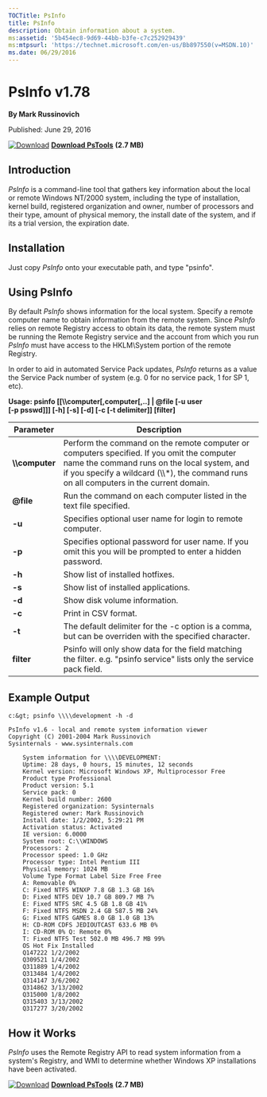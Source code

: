 ```yaml
--- 
TOCTitle: PsInfo
title: PsInfo
description: Obtain information about a system.
ms:assetid: '5b454ec8-9d69-44bb-b3fe-c7c252929439'
ms:mtpsurl: 'https://technet.microsoft.com/en-us/Bb897550(v=MSDN.10)'
ms.date: 06/29/2016
---
```


PsInfo v1.78
============

**By Mark Russinovich**

Published: June 29, 2016

[![Download](/media/landing/sysinternals/download_sm.png)](https://download.sysinternals.com/files/PSTools.zip) [**Download PsTools**](https://download.sysinternals.com/files/PSTools.zip) **(2.7 MB)**


## Introduction

*PsInfo* is a command-line tool that gathers key information about the
local or remote Windows NT/2000 system, including the type of
installation, kernel build, registered organization and owner, number of
processors and their type, amount of physical memory, the install date
of the system, and if its a trial version, the expiration date.  

## Installation

Just copy *PsInfo* onto your executable path, and type "psinfo".  

## Using PsInfo

By default *PsInfo* shows information for the local system. Specify a
remote computer name to obtain information from the remote system. Since
*PsInfo* relies on remote Registry access to obtain its data, the remote
system must be running the Remote Registry service and the account from
which you run *PsInfo* must have access to the HKLM\\System portion of
the remote Registry.

In order to aid in automated Service Pack updates, *PsInfo* returns as a
value the Service Pack number of system (e.g. 0 for no service pack, 1
for SP 1, etc).

**Usage: psinfo \[\[\\\\computer\[,computer\[,..\] | @file \[-u user  
\[-p psswd\]\]\] \[-h\] \[-s\] \[-d\] \[-c \[-t delimiter\]\]
\[filter\]**


|       Parameter        |                                                                                                               Description                                                                                                               |
|------------------------|-----------------------------------------------------------------------------------------------------------------------------------------------------------------------------------------------------------------------------------------|
|    **\\\\computer**    | Perform the command on the remote computer or computers specified. If you omit the computer name the command runs on the local system, and if you specify a wildcard (\\\\\*), the command runs on all computers in the current domain. |
| <strong>@file</strong> |                                                                                   Run the command on each computer listed in the text file specified.                                                                                   |
|         **-u**         |                                                                                       Specifies optional user name for login to remote computer.                                                                                        |
|         **-p**         |                                                              Specifies optional password for user name. If you omit this you will be prompted to enter a hidden password.                                                               |
|         **-h**         |                                                                                                    Show list of installed hotfixes.                                                                                                     |
|         **-s**         |                                                                                                  Show list of installed applications.                                                                                                   |
|         **-d**         |                                                                                                      Show disk volume information.                                                                                                      |
|         **-c**         |                                                                                                          Print in CSV format.                                                                                                           |
|         **-t**         |                                                                 The default delimiter for the -c option is a comma, but can be overriden with the specified character.                                                                  |
|       **filter**       |                                                         Psinfo will only show data for the field matching the filter. e.g. "psinfo service" lists only the service pack field.                                                          |

## Example Output

```Shell
c:&gt; psinfo \\\\development -h -d  

PsInfo v1.6 - local and remote system information viewer  
Copyright (C) 2001-2004 Mark Russinovich  
Sysinternals - www.sysinternals.com  

    System information for \\\\DEVELOPMENT:  
    Uptime: 28 days, 0 hours, 15 minutes, 12 seconds  
    Kernel version: Microsoft Windows XP, Multiprocessor Free  
    Product type Professional  
    Product version: 5.1  
    Service pack: 0  
    Kernel build number: 2600  
    Registered organization: Sysinternals  
    Registered owner: Mark Russinovich  
    Install date: 1/2/2002, 5:29:21 PM  
    Activation status: Activated  
    IE version: 6.0000  
    System root: C:\\WINDOWS  
    Processors: 2  
    Processor speed: 1.0 GHz  
    Processor type: Intel Pentium III  
    Physical memory: 1024 MB  
    Volume Type Format Label Size Free Free  
    A: Removable 0%  
    C: Fixed NTFS WINXP 7.8 GB 1.3 GB 16%  
    D: Fixed NTFS DEV 10.7 GB 809.7 MB 7%  
    E: Fixed NTFS SRC 4.5 GB 1.8 GB 41%  
    F: Fixed NTFS MSDN 2.4 GB 587.5 MB 24%  
    G: Fixed NTFS GAMES 8.0 GB 1.0 GB 13%  
    H: CD-ROM CDFS JEDIOUTCAST 633.6 MB 0%  
    I: CD-ROM 0% Q: Remote 0%  
    T: Fixed NTFS Test 502.0 MB 496.7 MB 99%  
    OS Hot Fix Installed  
    Q147222 1/2/2002  
    Q309521 1/4/2002  
    Q311889 1/4/2002  
    Q313484 1/4/2002  
    Q314147 3/6/2002  
    Q314862 3/13/2002  
    Q315000 1/8/2002  
    Q315403 3/13/2002  
    Q317277 3/20/2002
```


## How it Works

*PsInfo* uses the Remote Registry API to read system information from a
system's Registry, and WMI to determine whether Windows XP installations
have been activated.


[![Download](/media/landing/sysinternals/download_sm.png)](https://download.sysinternals.com/files/PSTools.zip) [**Download PsTools**](https://download.sysinternals.com/files/PSTools.zip) **(2.7 MB)**
